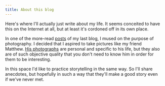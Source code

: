 ```yaml
---
title: About this blog
---
```


Here's where I'll actually just write about my life. It seems conceited to have this on the Internet at all, but at least it's cordoned off in its own place.

In one of the more-read [posts](http://ohbadiah.blogspot.com/2010/05/what-is-purpose-of-photography.html) of my last blog, I mused on the purpose of photography. I decided that I aspired to take pictures like my friend Matthew. [His photographs](http://www.anchorstates.net/2009/12/snow.html) are personal and specific to his life, but they also are of such objective quality that you don't need to know him in order for them to be interesting.

In this space I'd like to practice storytelling in the same way. So I'll share anecdotes, but hopefully in such a way that they'll make a good story even if we've never met.
